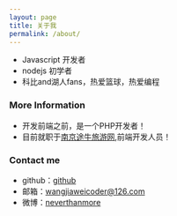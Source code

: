 ```yaml
---
layout: page
title: 关于我
permalink: /about/
---
```


* Javascript 开发者
* nodejs 初学者
* 科比and湖人fans，热爱篮球，热爱编程

### More Information

* 开发前端之前，是一个PHP开发者！
* 目前就职于[南京途牛旅游网](http://www.tuniu.com),前端开发人员！

### Contact me

* github：[github]
* 邮箱：<wangjiaweicoder@126.com>
* 微博：[neverthanmore]

[wangjiaweicoder@126.com]:wangjiaweicoder@126.com
[neverthanmore]:http://weibo.com/2603636314/profile?rightmod=1&wvr=6&mod=personinfo&is_all=1
[github]:https://github.com/neverthanmore

